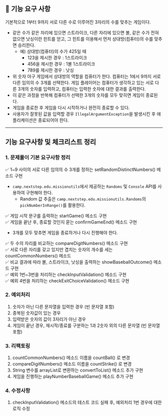 ## 🚀 기능 요구 사항

기본적으로 1부터 9까지 서로 다른 수로 이루어진 3자리의 수를 맞추는 게임이다.

- 같은 수가 같은 자리에 있으면 스트라이크, 다른 자리에 있으면 볼, 같은 수가 전혀 없으면 낫싱이란 힌트를 얻고, 그 힌트를 이용해서 먼저 상대방(컴퓨터)의 수를 맞추면 승리한다.
    - 예) 상대방(컴퓨터)의 수가 425일 때
        - 123을 제시한 경우 : 1스트라이크
        - 456을 제시한 경우 : 1볼 1스트라이크
        - 789를 제시한 경우 : 낫싱
- 위 숫자 야구 게임에서 상대방의 역할을 컴퓨터가 한다. 컴퓨터는 1에서 9까지 서로 다른 임의의 수 3개를 선택한다. 게임 플레이어는 컴퓨터가 생각하고 있는 서로 다른 3개의 숫자를 입력하고, 컴퓨터는 입력한
  숫자에 대한
  결과를 출력한다.
- 이 같은 과정을 반복해 컴퓨터가 선택한 3개의 숫자를 모두 맞히면 게임이 종료된다.
- 게임을 종료한 후 게임을 다시 시작하거나 완전히 종료할 수 있다.
- 사용자가 잘못된 값을 입력할 경우 `IllegalArgumentException`을 발생시킨 후 애플리케이션은 종료되어야 한다.

***

## 기능 요구사항 및 체크리스트 정리

### 1. 문제풀이 기본 요구사항 정리

✅ 1~9 사이의 서로 다른 임의의 수 3개를 정하는 setRandomDistinctNumbers() 메소드 구현

- `camp.nextstep.edu.missionutils`에서 제공하는 `Randoms` 및 `Console` API를 사용하여 구현해야 한다.
    - Random 값 추출은 `camp.nextstep.edu.missionutils.Randoms`의 `pickNumberInRange()`를 활용한다.

✅ 게임 시작 문구를 출력하는 startGame() 메소드 구현  
✅ 게임을 끝난 후, 종료할 것인지 묻는 confirmGameEnd() 메소드 구현

- 3개를 모두 맞추면 게임을 종료하거나 다시 진행해야 한다.

✅ 두 수의 자리를 비교하는 compareDigitNumbers() 메소드 구현  
✅ 서로 다른 자리를 갖고 있지만 겹치는 숫자의 개수를 세는 countCommonNumbers() 메소드  
✅ 비교 결과에 따라 볼, 스트라이크, 낫싱을 출력하는 showBaseballOutcome() 메소드 구현  
✅ 예외 1번~3번을 처리하는 checkInputValidation() 메소드 구현  
✅ 예외 4번을 처리하는 checkExitChoiceValidation() 메소드 구현

### 2. 예외처리 

1. 숫자가 아닌 다른 문자열을 입력한 경우 (빈 문자열 포함)
2. 중복된 숫자값이 있는 경우
3. 입력받은 숫자의 값이 3자리가 아닌 경우
4. 게임이 끝난 경우, 재시작/종료를 구분하는 1과 2숫자 외의 다른 문자열 (빈 문자열 포함)  

### 3. 리팩토링  
1. countCommonNumbers() 메소드 이름을 countBall() 로 변경
2. compareDigitNumbers() 메소드 이름을 countStrike() 로 변경
3. String 변수를 arrayList로 변환하는 convertToList() 메소드 추가 구현
4. 게임을 진행하는 playNumberBaseballGame() 메소드 추가 구현
 
### 4. 수정사항
1. checkInputValidation() 메소드의 테스트 코드 실패 후, 예외처리 1번 경우에 대한 로직 수정
